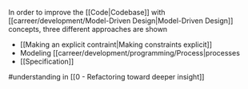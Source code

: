 In order to improve the [[Code|Codebase]] with [[carreer/development/Model-Driven Design|Model-Driven Design]] concepts, three different approaches are shown

- [[Making an explicit contraint|Making constraints explicit]]
- Modeling [[carreer/development/programming/Process|processes
- [[Specification]]

#understanding in [[0 - Refactoring toward deeper insight]]
